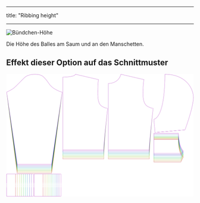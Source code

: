 - - -
title: "Ribbing height"
- - -

![Bündchen-Höhe](ribbingheight.svg)

Die Höhe des Balles am Saum und an den Manschetten.

## Effekt dieser Option auf das Schnittmuster

![Dieses Bild zeigt den Effekt dieser Option, indem es mehrere Varianten überlagert, die einen anderen Wert für diese Option haben](huey_ribbingheight_sample.svg "Effect of this option on the pattern")
